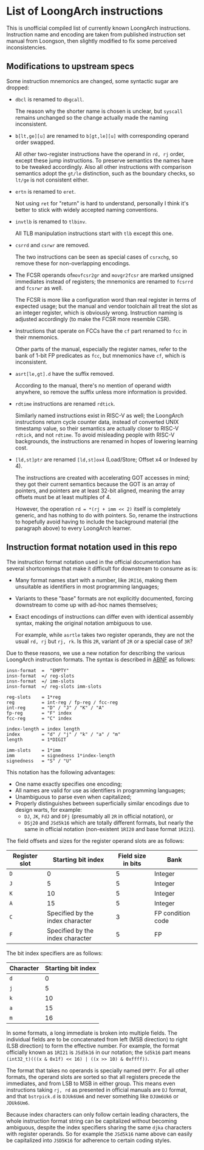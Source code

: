 # List of LoongArch instructions

This is unofficial compiled list of currently known LoongArch instructions.
Instruction name and encoding are taken from published instruction set manual
from Loongson, then slightly modified to fix some perceived inconsistencies.

## Modifications to upstream specs

Some instruction mnemonics are changed, some syntactic sugar are dropped:

* `dbcl` is renamed to `dbgcall`.

  The reason why the shorter name is chosen is unclear, but `syscall` remains
  unchanged so the change actually made the naming inconsistent.

* `b[lt,ge][u]` are renamed to `b[gt,le][u]` with corresponding operand order swapped.

  All other two-register instructions have the operand in `rd, rj` order, except
  these jump instructions. To preserve semantics the names have to be tweaked
  accordingly. Also all other instructions with comparison semantics adopt the
  `gt/le` distinction, such as the boundary checks, so `lt/ge` is not consistent
  either.

* `ertn` is renamed to `eret`.

  Not using `ret` for "return" is hard to understand, personally I think it's
  better to stick with widely accepted naming conventions.

* `invtlb` is renamed to `tlbinv`.

  All TLB manipulation instructions start with `tlb` except this one.

* `csrrd` and `csrwr` are removed.

  The two instructions can be seen as special cases of `csrxchg`, so remove
  these for non-overlapping encodings.

* The FCSR operands of`movfcsr2gr` and `movgr2fcsr` are marked unsigned
  immediates instead of registers; the mnemonics are renamed to `fcsrrd` and
  `fcsrwr` as well.

  The FCSR is more like a configuration word than real register in terms of
  expected usage; but the manual and vendor toolchain all treat the slot as
  an integer register, which is obviously wrong. Instruction naming is
  adjusted accordingly (to make the FCSR more resemble CSR).

* Instructions that operate on FCCs have the `cf` part renamed to `fcc` in
  their mnemonics.

  Other parts of the manual, especially the register names, refer to the bank
  of 1-bit FP predicates as `fcc`, but mnemonics have `cf`, which is
  inconsistent.

* `asrt[le,gt].d` have the suffix removed.

  According to the manual, there's no mention of operand width anywhere,
  so remove the suffix unless more information is provided.

* `rdtime` instructions are renamed `rdtick`.

  Similarly named instructions exist in RISC-V as well; the LoongArch
  instructions return cycle counter data, instead of converted UNIX
  timestamp value, so their semantics are actually closer to RISC-V `rdtick`,
  and not `rdtime`. To avoid misleading people with RISC-V backgrounds, the
  instructions are renamed in hopes of lowering learning cost.

* `[ld,st]ptr` are renamed `[ld,st]ox4` (Load/Store; Offset x4 or Indexed by 4).

  The instructions are created with accelerating GOT accesses in mind;
  they got their current semantics because the GOT is an array of pointers,
  and pointers are at least 32-bit aligned, meaning the array offsets must be
  at least multiples of 4.

  However, the operation `rd = *(rj + imm << 2)` itself is completely generic,
  and has nothing to do with pointers. So, rename the instructions to hopefully
  avoid having to include the background material (the paragraph above) to
  every LoongArch learner.

## Instruction format notation used in this repo

The instruction format notation used in the official documentation has several
shortcomings that make it difficult for downstream to consume as is:

* Many format names start with a number, like `2RI16`, making them unsuitable as
  identifiers in most programming languages;
* Variants to these "base" formats are not explicitly documented, forcing
  downstream to come up with ad-hoc names themselves;
* Exact encodings of instructions can differ even with identical assembly syntax,
  making the original notation ambiguous to use.

  For example, while `asrtle` takes two register operands, they are not the
  usual `rd, rj` but `rj, rk`. Is this `2R`, variant of `2R` or a special case
  of `3R`?

Due to these reasons, we use a new notation for describing the various LoongArch
instruction formats. The syntax is described in [ABNF] as follows:

[ABNF]: https://en.wikipedia.org/wiki/Augmented_Backus%E2%80%93Naur_form

```
insn-format  =  "EMPTY"
insn-format  =/ reg-slots
insn-format  =/ imm-slots
insn-format  =/ reg-slots imm-slots

reg-slots    = 1*reg
reg          = int-reg / fp-reg / fcc-reg
int-reg      = "D" / "J" / "K" / "A"
fp-reg       = "F" index
fcc-reg      = "C" index

index-length = index length
index        = "d" / "j" / "k" / "a" / "m"
length       = 1*DIGIT

imm-slots    = 1*imm
imm          = signedness 1*index-length
signedness   = "S" / "U"
```

This notation has the following advantages:

* One name exactly specifies one encoding;
* All names are valid for use as identifiers in programming languages;
* Unambiguous to parse even when capitalized;
* Properly distinguishes between superficially similar encodings due to design
  warts, for example:
    - `DJ`, `JK`, `FdJ` and `DFj` (presumably all `2R` in official notation), or
    - `DSj20` and `JSd5k16` which are totally different formats, but nearly the
      same in official notation (non-existent `1RI20` and base format `1RI21`).

The field offsets and sizes for the register operand slots are as follows:

|Register slot|Starting bit index|Field size in bits|Bank|
|-------------|------------------|------------------|----|
|`D`|0|5|Integer|
|`J`|5|5|Integer|
|`K`|10|5|Integer|
|`A`|15|5|Integer|
|`C`|Specified by the index character|3|FP condition code|
|`F`|Specified by the index character|5|FP|

The bit index specifiers are as follows:

|Character|Starting bit index|
|---------|------------------|
|`d`|0|
|`j`|5|
|`k`|10|
|`a`|15|
|`m`|16|

In some formats, a long immediate is broken into multiple fields. The individual
fields are to be concatenated from left (MSB direction) to right (LSB direction)
to form the effective number.
For example, the format officially known as `1RI21` is `JSd5k16` in our
notation; the `Sd5k16` part means `(int32_t)(((x & 0x1f) << 16) | ((x >> 10) & 0xffff))`.

The format that takes no operands is specially named `EMPTY`.
For all other formats, the operand slots are sorted so that all registers
precede the immediates, and from LSB to MSB in either group.
This means even instructions taking `rj, rd` as presented in official manuals
are `DJ` format, and that `bstrpick.d` is `DJUk6Um6` and never something like
`DJUm6Uk6` or `JDUk6Um6`.

Because index characters can only follow certain leading characters, the whole
instruction format string can be capitalized without becoming ambiguous, despite
the index specifiers sharing the same `djka` characters with register operands.
So for example the `JSd5k16` name above can easily be capitalized into `JSD5K16`
for adherence to certain coding styles.
